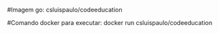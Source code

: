 #Imagem go: csluispaulo/codeeducation

#Comando docker para executar: docker run csluispaulo/codeeducation
